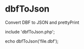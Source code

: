 dbfToJson
=========

Convert DBF to JSON and prettyPrint

include 'dbfToJson.php';

echo dbfToJson('file.dbf');
